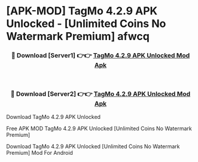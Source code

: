 # [APK-MOD] TagMo 4.2.9 APK Unlocked - [Unlimited Coins No Watermark Premium] afwcq



<div align="center">
<h3>🔴 Download [Server1] 👉👉 <a href="https://momento.my/?title=TagMo_4.2.9_APK_Unlocked">TagMo 4.2.9 APK Unlocked Mod Apk</a></h3><br>

<h3>🔴 Download [Server2] 👉👉 <a href="https://momento.my/?title=TagMo_4.2.9_APK_Unlocked">TagMo 4.2.9 APK Unlocked Mod Apk</a></h3>
</div>



Download TagMo 4.2.9 APK Unlocked 

Free APK MOD TagMo 4.2.9 APK Unlocked [Unlimited Coins No Watermark Premium]

Download TagMo 4.2.9 APK Unlocked [Unlimited Coins No Watermark Premium] Mod For Android
